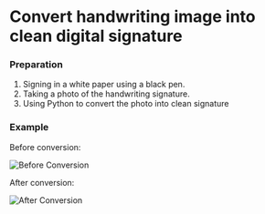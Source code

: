# Convert handwriting image into clean digital signature


### Preparation

1. Signing in a white paper using a black pen.
2. Taking a photo of the handwriting signature.
3. Using Python to convert the photo into clean signature


### Example

Before conversion:  


![Before Conversion](https://github.com/yingwang-git/Python_Toolkit/blob/b3f4c8a713990bfa54bc58f045076616330a4d65/DigitalSignature/data/InputPhoto_en.png)


After conversion:  


![After Conversion]()
